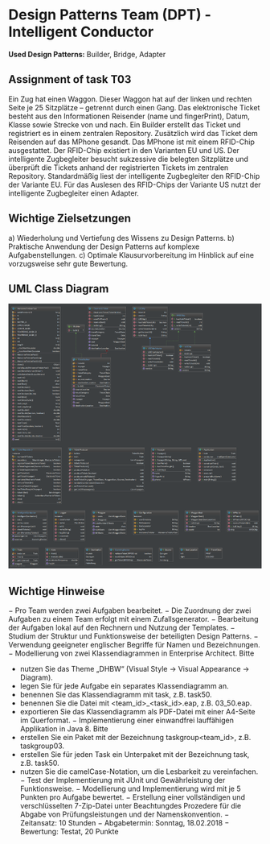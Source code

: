 # Design Patterns Team (DPT) - Intelligent Conductor

**Used Design Patterns:** Builder, Bridge, Adapter

## Assignment of task T03
Ein Zug hat einen Waggon. Dieser Waggon hat auf der linken und rechten Seite je 25 Sitzplätze –
getrennt durch einen Gang. Das elektronische Ticket besteht aus den Informationen Reisender
(name und fingerPrint), Datum, Klasse sowie Strecke von und nach. Ein Builder erstellt das Ticket
und registriert es in einem zentralen Repository. Zusätzlich wird das Ticket dem Reisenden auf das
MPhone gesandt. Das MPhone ist mit einem RFID-Chip ausgestattet. Der RFID-Chip existiert in den
Varianten EU und US. Der intelligente Zugbegleiter besucht sukzessive die belegten Sitzplätze und
überprüft die Tickets anhand der registrierten Tickets im zentralen Repository. Standardmäßig
liest der intelligente Zugbegleiter den RFID-Chip der Variante EU. Für das Auslesen des RFID-Chips
der Variante US nutzt der intelligente Zugbegleiter einen Adapter.

## Wichtige Zielsetzungen
a) Wiederholung und Vertiefung des Wissens zu Design Patterns.
b) Praktische Anwendung der Design Patterns auf komplexe Aufgabenstellungen.
c) Optimale Klausurvorbereitung im Hinblick auf eine vorzugsweise sehr gute Bewertung.

## UML Class Diagram
<img src="uml/intellij/Intelligent_Conductor_class_diagram.png" alt="Intelligent Conductor Class Diagram" />

## Wichtige Hinweise
− Pro Team werden zwei Aufgaben bearbeitet.
− Die Zuordnung der zwei Aufgaben zu einem Team erfolgt mit einem Zufallsgenerator.
− Bearbeitung der Aufgaben lokal auf den Rechnern und Nutzung der Templates.
− Studium der Struktur und Funktionsweise der beteiligten Design Patterns.
− Verwendung geeigneter englischer Begriffe für Namen und Bezeichnungen.
− Modellierung von zwei Klassendiagrammen in Enterprise Architect. Bitte
   * nutzen Sie das Theme „DHBW“ (Visual Style → Visual Appearance → Diagram).
   * legen Sie für jede Aufgabe ein separates Klassendiagramm an.
   * benennen Sie das Klassendiagramm mit task<id>, z.B. task50.
   * benennen Sie die Datei mit <team_id>_<task_id>.eap, z.B. 03_50.eap.
   * exportieren Sie das Klassendiagramm als PDF-Datei mit einer A4-Seite im Querformat.
− Implementierung einer einwandfrei lauffähigen Applikation in Java 8. Bitte
   * erstellen Sie ein Paket mit der Bezeichnung taskgroup<team_id>, z.B. taskgroup03.
   * erstellen Sie für jeden Task ein Unterpaket mit der Bezeichnung task<id>, z.B. task50.
   * nutzen Sie die camelCase-Notation, um die Lesbarkeit zu vereinfachen.
− Test der Implementierung mit JUnit und Gewährleistung der Funktionsweise.
− Modellierung und Implementierung wird mit je 5 Punkten pro Aufgabe bewertet.
− Erstellung einer vollständigen und verschlüsselten 7-Zip-Datei unter Beachtungdes Prozedere für die Abgabe von Prüfungsleistungen und der Namenskonvention.
− Zeitansatz: 10 Stunden
− Abgabetermin: Sonntag, 18.02.2018
− Bewertung: Testat, 20 Punkte
